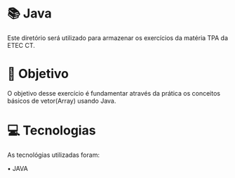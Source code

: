 # 📚 Java
Este diretório será utilizado para armazenar os exercícios da matéria TPA da ETEC CT.



# 📘 Objetivo
O objetivo desse exercício é fundamentar através da prática os conceitos básicos de vetor(Array) usando Java.



# 💻 Tecnologias
As tecnológias utilizadas foram:

&bull; JAVA

